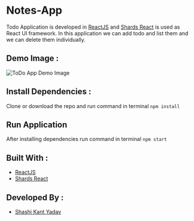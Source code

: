 # Notes-App
Todo Application is developed in [ReactJS](https://reactjs.org/) and [Shards React](https://designrevision.com/docs/shards-react/) is used as React UI framework. In this application we can add todo and list them and we can delete them individually.

## Demo Image :
![ToDo App Demo Image](.src/images/todo.png)

## Install Dependencies : 
Clone or download the repo and run command in terminal
``` npm install ```

## Run Application
After installing dependencies run command in terminal
``` npm start ```

## Built With :
- [ReactJS](https://reactjs.org/)
- [Shards React](https://designrevision.com/docs/shards-react/)

## Developed By :
* [Shashi Kant Yadav](https://github.com/shashikant712)

